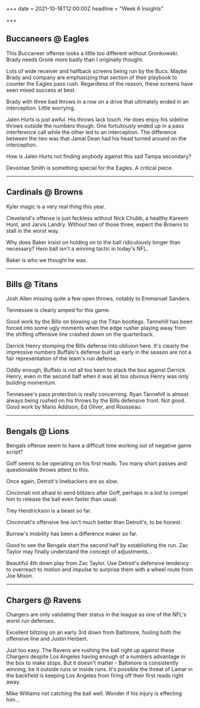 +++
date = 2021-10-18T12:00:00Z
headline = "Week 6 Insights"

+++
## Buccaneers @ Eagles

This Buccaneer offense looks a little too different without Gronkowski. Brady needs Gronk more badly than I originally thought.

Lots of wide receiver and halfback screens being run by the Bucs. Maybe Brady and company are emphasizing that section of their playbook to counter the Eagles pass rush. Regardless of the reason, these screens have seen mixed success at best.

Brady with three bad throws in a row on a drive that ultimately ended in an interception. Little worrying.

Jalen Hurts is just awful. His throws lack touch. He does enjoy his sideline throws outside the numbers though. One fortuitously ended up in a pass interference call while the other led to an interception. The difference between the two was that Jamal Dean had his head turned around on the interception.

How is Jalen Hurts not finding anybody against this sad Tampa secondary?

Devontae Smith is something special for the Eagles. A critical piece.

***

## Cardinals @ Browns

Kyler magic is a very real thing this year.

Cleveland's offense is just feckless without Nick Chubb, a healthy Kareem Hunt, and Jarvis Landry. Without two of those three, expect the Browns to stall in the worst way.

Why does Baker insist on holding on to the ball ridiculously longer than necessary? Hero ball isn't a winning tactic in today's NFL.

Baker is who we thought he was.

***

## Bills @ Titans

Josh Allen missing quite a few open throws, notably to Emmanuel Sanders.

Tennessee is clearly amped for this game.

Good work by the Bills on blowing up the Titan bootlegs. Tannehill has been forced into some ugly moments when the edge rusher playing away from the shifting offensive line crashed down on the quarterback.

Derrick Henry stomping the Bills defense into oblivion here. It's clearly the impressive numbers Buffalo's defense built up early in the season are not a fair representation of the team's run defense.

Oddly enough, Buffalo is not all too keen to stack the box against Derrick Henry, even in the second half when it was all too obvious Henry was only building momentum.

Tennessee's pass protection is really concerning. Ryan Tannehill is almost always being rushed on his throws by the Bills defensive front. Not good. Good work by Mario Addison, Ed Oliver, and Rousseau.

***

## Bengals @ Lions

Bengals offense seem to have a difficult time working out of negative game script?

Goff seems to be operating on his first reads. Too many short passes and questionable throws attest to this.

Once again, Detroit's linebackers are so _slow_.

Cincinnati not afraid to send blitzers after Goff, perhaps in a bid to compel him to release the ball even faster than usual.

Trey Hendrickson is a beast so far.

Cincinnati's offensive line isn't much better than Detroit's, to be honest.

Burrow's mobility has been a difference maker so far.

Good to see the Bengals start the second half by establishing the run. Zac Taylor may finally understand the concept of adjustments...

Beautiful 4th down play from Zac Taylor. Use Detroit's defensive tendency to overreact to motion and impulse to surprise them with a wheel route from Joe Mixon.

***

## Chargers @ Ravens

Chargers are only validating their status in the league as one of the NFL's worst run defenses.

Excellent blitzing on an early 3rd down from Baltimore, fooling both the offensive line and Justin Herbert.

Just too easy. The Ravens are rushing the ball right up against these Chargers despite Los Angeles having enough of a numbers advantage in the box to make stops. But it doesn't matter - Baltimore is consistently winning, be it outside runs or inside runs. It's possible the threat of Lamar in the backfield is keeping Los Angeles from firing off their first reads right away.

Mike Williams not catching the ball well. Wonder if his injury is effecting him...